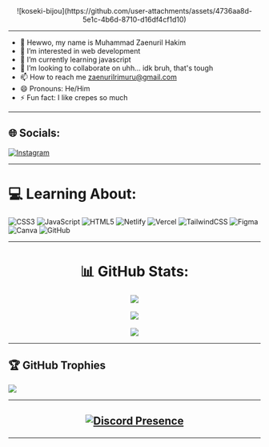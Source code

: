 <div align="center"> ![koseki-bijou](https://github.com/user-attachments/assets/4736aa8d-5e1c-4b6d-8710-d16df4cf1d10) </div>

---

- 👋 Hewwo, my name is Muhammad Zaenuril Hakim
- 👀 I’m interested in web development
- 🌱 I’m currently learning javascript
- 💞️ I’m looking to collaborate on uhh... idk bruh, that's tough
- 📫 How to reach me zaenurilrimuru@gmail.com
- 😄 Pronouns: He/Him
- ⚡ Fun fact: I like crepes so much
  
---
## 🌐 Socials:
[![Instagram](https://img.shields.io/badge/Instagram-%23E4405F.svg?logo=Instagram&logoColor=white)](https://instagram.com/zaenrll) 

---

# 💻 Learning About:
![CSS3](https://img.shields.io/badge/css3-%231572B6.svg?style=for-the-badge&logo=css3&logoColor=white) ![JavaScript](https://img.shields.io/badge/javascript-%23323330.svg?style=for-the-badge&logo=javascript&logoColor=%23F7DF1E) ![HTML5](https://img.shields.io/badge/html5-%23E34F26.svg?style=for-the-badge&logo=html5&logoColor=white) ![Netlify](https://img.shields.io/badge/netlify-%23000000.svg?style=for-the-badge&logo=netlify&logoColor=#00C7B7) ![Vercel](https://img.shields.io/badge/vercel-%23000000.svg?style=for-the-badge&logo=vercel&logoColor=white) ![TailwindCSS](https://img.shields.io/badge/tailwindcss-%2338B2AC.svg?style=for-the-badge&logo=tailwind-css&logoColor=white) ![Figma](https://img.shields.io/badge/figma-%23F24E1E.svg?style=for-the-badge&logo=figma&logoColor=white) ![Canva](https://img.shields.io/badge/Canva-%2300C4CC.svg?style=for-the-badge&logo=Canva&logoColor=white) ![GitHub](https://img.shields.io/badge/github-%23121011.svg?style=for-the-badge&logo=github&logoColor=white)

---

<div display="flex" align="center">
  
# 📊 GitHub Stats:
![](https://github-readme-stats.vercel.app/api?username=zaenuril&theme=dark&hide_border=false&include_all_commits=true&count_private=false)<br/><br/>
![](https://github-readme-streak-stats.herokuapp.com/?user=zaenuril&theme=dark&hide_border=false)<br/><br/>
![](https://github-readme-stats.vercel.app/api/top-langs/?username=zaenuril&theme=dark&hide_border=false&include_all_commits=true&count_private=false&layout=compact)

</div>

---

## 🏆 GitHub Trophies

![](https://github-profile-trophy.vercel.app/?username=zaenuril&theme=radical&no-frame=false&no-bg=true&margin-w=4)

---

## <p align="center"> [![Discord Presence](https://lanyard.kyrie25.me/api/674610158722220032)](https://discord.com/users/674610158722220032/useDisplayName=true) </p>

---
